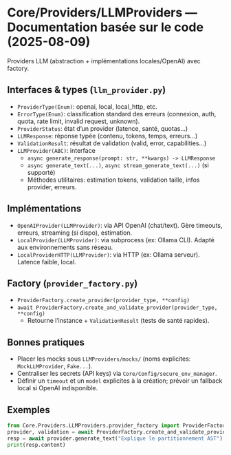 # Core/Providers/LLMProviders — Documentation basée sur le code (2025-08-09)

Providers LLM (abstraction + implémentations locales/OpenAI) avec factory.

## Interfaces & types (`llm_provider.py`)
- `ProviderType(Enum)`: openai, local, local_http, etc.
- `ErrorType(Enum)`: classification standard des erreurs (connexion, auth, quota, rate limit, invalid request, unknown).
- `ProviderStatus`: état d’un provider (latence, santé, quotas…)
- `LLMResponse`: réponse typée (contenu, tokens, temps, erreurs…)
- `ValidationResult`: résultat de validation (valid, error, capabilities…)
- `LLMProvider(ABC)`: interface
  - `async generate_response(prompt: str, **kwargs) -> LLMResponse`
  - `async generate_text(...)`, `async stream_generate_text(...)` (si supporté)
  - Méthodes utilitaires: estimation tokens, validation taille, infos provider, erreurs.

## Implémentations
- `OpenAIProvider(LLMProvider)`: via API OpenAI (chat/text). Gère timeouts, erreurs, streaming (si dispo), estimation.
- `LocalProvider(LLMProvider)`: via subprocess (ex: Ollama CLI). Adapté aux environnements sans réseau.
- `LocalProviderHTTP(LLMProvider)`: via HTTP (ex: Ollama serveur). Latence faible, local.

## Factory (`provider_factory.py`)
- `ProviderFactory.create_provider(provider_type, **config)`
- `await ProviderFactory.create_and_validate_provider(provider_type, **config)`
  - Retourne l’instance + `ValidationResult` (tests de santé rapides).

## Bonnes pratiques
- Placer les mocks sous `LLMProviders/mocks/` (noms explicites: `MockLLMProvider`, `Fake...`).
- Centraliser les secrets (API keys) via `Core/Config/secure_env_manager`.
- Définir un `timeout` et un `model` explicites à la création; prévoir un fallback local si OpenAI indisponible.

## Exemples
```python
from Core.Providers.LLMProviders.provider_factory import ProviderFactory
provider, validation = await ProviderFactory.create_and_validate_provider("local_http", model="qwen2.5:7b")
resp = await provider.generate_text("Explique le partitionnement AST")
print(resp.content)
```
